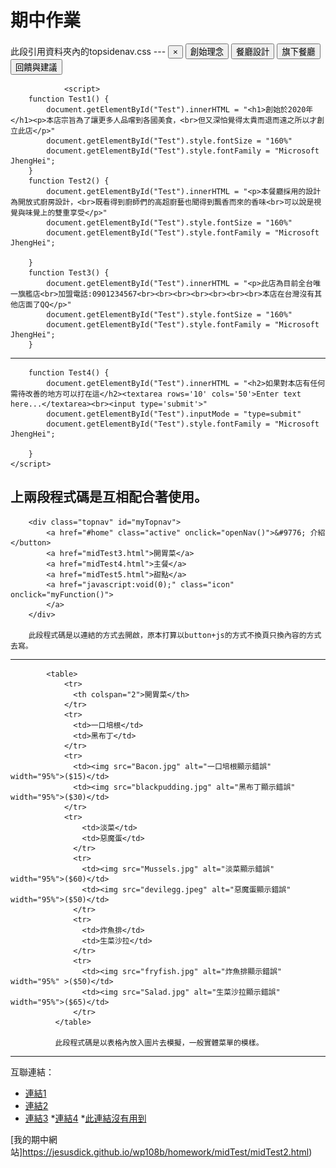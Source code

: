 # 期中作業
<link rel="stylesheet" href="topsidenav.css">
此段引用資料夾內的topsidenav.css
---
            <button href="javascript:void(0)" class="closebtn" onclick="closeNav()">&times;</button>
            <button type="button" onclick="Test1()">創始理念</button>
            <button type="button" onclick="Test2()">餐廳設計</button>
            <button type="button" onclick="Test3()">旗下餐廳</button>
            <button type="button" onclick="Test4()">回饋與建議</button>

                <script>
        function Test1() {
            document.getElementById("Test").innerHTML = "<h1>創始於2020年</h1><p>本店宗旨為了讓更多人品嚐到各國美食，<br>但又深怕覺得太貴而退而遠之所以才創立此店</p>"
            document.getElementById("Test").style.fontSize = "160%"
            document.getElementById("Test").style.fontFamily = "Microsoft JhengHei";
        }
        function Test2() {
            document.getElementById("Test").innerHTML = "<p>本餐廳採用的設計為開放式廚房設計，<br>既看得到廚師們的高超廚藝也聞得到飄香而來的香味<br>可以說是視覺與味覺上的雙重享受</p>"
            document.getElementById("Test").style.fontSize = "160%"
            document.getElementById("Test").style.fontFamily = "Microsoft JhengHei";

        }
        function Test3() {
            document.getElementById("Test").innerHTML = "<p>此店為目前全台唯一旗艦店<br>加盟電話:0901234567<br><br><br><br><br><br><br>本店在台灣沒有其他店面了QQ</p>"
            document.getElementById("Test").style.fontSize = "160%"
            document.getElementById("Test").style.fontFamily = "Microsoft JhengHei";
        }
---        
        function Test4() {
            document.getElementById("Test").innerHTML = "<h2>如果對本店有任何需待改善的地方可以打在這</h2><textarea rows='10' cols='50'>Enter text here...</textarea><br><input type='submit'>"
            document.getElementById("Test").inputMode = "type=submit"
            document.getElementById("Test").style.fontFamily = "Microsoft JhengHei";

        }
    </script>
上兩段程式碼是互相配合著使用。
---
        <div class="topnav" id="myTopnav">
            <a href="#home" class="active" onclick="openNav()">&#9776; 介紹</button>
            <a href="midTest3.html">開胃菜</a>
            <a href="midTest4.html">主餐</a>
            <a href="midTest5.html">甜點</a>
            <a href="javascript:void(0);" class="icon" onclick="myFunction()">
            </a>
        </div>

        此段程式碼是以連結的方式去開啟，原本打算以button+js的方式不換頁只換內容的方式去寫。
---
            <table>
                <tr>
                  <th colspan="2">開胃菜</th>
                </tr>
                <tr>
                  <td>一口培根</td>
                  <td>黑布丁</td>
                </tr>
                <tr>
                  <td><img src="Bacon.jpg" alt="一口培根顯示錯誤" width="95%">($15)</td>
                  <td><img src="blackpudding.jpg" alt="黑布丁顯示錯誤" width="95%">($30)</td>
                </tr>
                <tr>
                    <td>淡菜</td>
                    <td>惡魔蛋</td>
                  </tr>
                  <tr>
                    <td><img src="Mussels.jpg" alt="淡菜顯示錯誤" width="95%">($60)</td>
                    <td><img src="devilegg.jpeg" alt="惡魔蛋顯示錯誤" width="95%">($50)</td>
                  </tr>
                  <tr>
                    <td>炸魚排</td>
                    <td>生菜沙拉</td>
                  </tr>
                  <tr>
                    <td><img src="fryfish.jpg" alt="炸魚排顯示錯誤" width="95%" >($50)</td>
                    <td><img src="Salad.jpg" alt="生菜沙拉顯示錯誤" width="95%">($65)</td>
                  </tr>
              </table>
              
              此段程式碼是以表格內放入圖片去模擬，一般實體菜單的模樣。
---
互聯連結：

  * [連結1](https://github.com/JesusDick/wp108b/blob/master/homework/midTest/midTest2.html)
  * [連結2](https://github.com/JesusDick/wp108b/blob/master/homework/midTest/midTest3.html)
  * [連結3](https://github.com/JesusDick/wp108b/blob/master/homework/midTest/midTest4.html)
  *[連結4](https://github.com/JesusDick/wp108b/blob/master/homework/midTest/midTest5.html)
  *[此連結沒有用到](https://github.com/JesusDick/wp108b/blob/master/homework/midTest/mid-Test.html)

[我的期中網站]https://jesusdick.github.io/wp108b/homework/midTest/midTest2.html)
